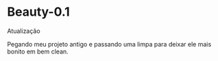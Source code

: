 # Beauty-0.1
Atualização

Pegando meu projeto antigo e passando uma limpa para deixar ele mais bonito em bem clean.
